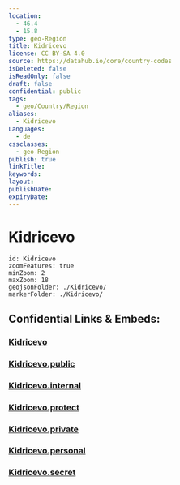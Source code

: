 ```yaml
---
location:
  - 46.4
  - 15.8
type: geo-Region
title: Kidricevo
license: CC BY-SA 4.0
source: https://datahub.io/core/country-codes
isDeleted: false
isReadOnly: false
draft: false
confidential: public
tags:
  - geo/Country/Region
aliases:
  - Kidricevo
Languages:
  - de
cssclasses:
  - geo-Region
publish: true
linkTitle:
keywords:
layout:
publishDate:
expiryDate:
---
```


# Kidricevo

```leaflet
id: Kidricevo
zoomFeatures: true 
minZoom: 2 
maxZoom: 18
geojsonFolder: ./Kidricevo/
markerFolder: ./Kidricevo/
```


## Confidential Links & Embeds: 

### [Kidricevo](/_Standards/Earth/Continent/Europe/Europe~Central/Slovenia/Regions~Slovenia/Podravska/counties~Podravska/Kidricevo.md) 

### [Kidricevo.public](/_public/Earth/Continent/Europe/Europe~Central/Slovenia/Regions~Slovenia/Podravska/counties~Podravska/Kidricevo.public.md) 

### [Kidricevo.internal](/_internal/Earth/Continent/Europe/Europe~Central/Slovenia/Regions~Slovenia/Podravska/counties~Podravska/Kidricevo.internal.md) 

### [Kidricevo.protect](/_protect/Earth/Continent/Europe/Europe~Central/Slovenia/Regions~Slovenia/Podravska/counties~Podravska/Kidricevo.protect.md) 

### [Kidricevo.private](/_private/Earth/Continent/Europe/Europe~Central/Slovenia/Regions~Slovenia/Podravska/counties~Podravska/Kidricevo.private.md) 

### [Kidricevo.personal](/_personal/Earth/Continent/Europe/Europe~Central/Slovenia/Regions~Slovenia/Podravska/counties~Podravska/Kidricevo.personal.md) 

### [Kidricevo.secret](/_secret/Earth/Continent/Europe/Europe~Central/Slovenia/Regions~Slovenia/Podravska/counties~Podravska/Kidricevo.secret.md)

